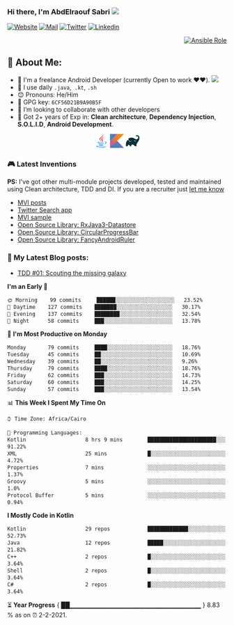 ### Hi there, I'm AbdElraouf Sabri <img src="https://media.giphy.com/media/hvRJCLFzcasrR4ia7z/giphy.gif" width="25px">
[![Website](https://img.shields.io/badge/-Portfolio-black?style=for-the-badge&logo=google-chrome&logoColor=white)](https://abd3lraouf.tech/)
[![Mail](https://img.shields.io/badge/-Say%20Hi!-black?style=for-the-badge&logo=gmail)](mailto:abdelraoufsabri@gmail.com)
[![Twitter](https://img.shields.io/badge/-Twitter-black?style=for-the-badge&logo=twitter)](https://twitter.com/abd3lraouf)
[![Linkedin](https://img.shields.io/badge/-LinkedIn-black?style=for-the-badge&logo=Linkedin)](https://www.linkedin.com/in/abdelraouf-sabri/)
<p align='right'>
      <a href="https://github.com/AbdElraoufSabri/AbdElraoufSabri/releases/latest/download/AbdElraouf.Sabri.resume.pdf">
            <img alt="Ansible Role" src="https://img.shields.io/static/v1?color=red&label=Resume&logo=adobe&logoColor=white&style=for-the-badge&message=Download">
      </a>
</p>

## 🤵 About Me:
- 🏦 I'm a freelance Android Developer (currently Open to work ❤️❤️).
      <img src="https://media.giphy.com/media/WUlplcMpOCEmTGBtBW/giphy.gif" width="30">
- 🤔 I use daily `.java`,` .kt`, `.sh`
- 😊 Pronouns: He/Him
- 🔑 GPG key: `6CF56D21B9A90B5F`
- 👯 I’m looking to collaborate with other developers
- 💬 Got 2+ years of Exp in: **Clean architecture**, **Dependency Injection**, **S.O.L.I.D**, **Android Development**.

<p align="center">
<img src="https://raw.githubusercontent.com/devicons/devicon/master/icons/java/java-original.svg" alt="java" width="32" height="32"/> 
<img src="https://raw.githubusercontent.com/devicons/devicon/master/icons/kotlin/kotlin-original.svg" alt="kotlin" width="32" height="32"/> 
<img src="https://raw.githubusercontent.com/devicons/devicon/master/icons/gradle/gradle-plain.svg" alt="gradle" width="32" height="32"/> 
</p>

### 🎮 Latest Inventions
**PS:** I've got other multi-module projects developed, tested and maintained using Clean architecture, TDD and DI. If you are a recruiter just [let me know](mailto:abdelraoufsabri@gmail.com)

- [MVI posts](https://github.com/AbdElraoufSabri/MVIPosts)
- [Twitter Search app](https://github.com/AbdElraoufSabri/WeeTwit)
- [MVI sample](https://github.com/AbdElraoufSabri/mviSample)
- [Open Source Library: RxJava3-Datastore](https://github.com/AbdElraoufSabri/DatastoreWithRxJava3)
- [Open Source Library: CircularProgressBar](https://github.com/AbdElraoufSabri/CircularProgressBar)
- [Open Source Library: FancyAndroidRuler](https://github.com/AbdElraoufSabri/FancyAndroidRuler)

### 📕 My Latest Blog posts:
<!-- BLOG-POST-LIST:START -->
- [TDD #01: Scouting the missing galaxy](https://abd3lraouf.tech/tdd/TDD-01-Scouting-the-missing-galaxy/)
<!-- BLOG-POST-LIST:END -->

<!--START_SECTION:waka-->
**I'm an Early 🐤** 

```text
🌞 Morning    99 commits     ██████░░░░░░░░░░░░░░░░░░░   23.52% 
🌆 Daytime    127 commits    ███████░░░░░░░░░░░░░░░░░░   30.17% 
🌃 Evening    137 commits    ████████░░░░░░░░░░░░░░░░░   32.54% 
🌙 Night      58 commits     ███░░░░░░░░░░░░░░░░░░░░░░   13.78%

```
📅 **I'm Most Productive on Monday** 

```text
Monday       79 commits     ████░░░░░░░░░░░░░░░░░░░░░   18.76% 
Tuesday      45 commits     ██░░░░░░░░░░░░░░░░░░░░░░░   10.69% 
Wednesday    39 commits     ██░░░░░░░░░░░░░░░░░░░░░░░   9.26% 
Thursday     79 commits     ████░░░░░░░░░░░░░░░░░░░░░   18.76% 
Friday       62 commits     ███░░░░░░░░░░░░░░░░░░░░░░   14.73% 
Saturday     60 commits     ███░░░░░░░░░░░░░░░░░░░░░░   14.25% 
Sunday       57 commits     ███░░░░░░░░░░░░░░░░░░░░░░   13.54%

```


📊 **This Week I Spent My Time On** 

```text
⌚︎ Time Zone: Africa/Cairo

💬 Programming Languages: 
Kotlin                   8 hrs 9 mins        ██████████████████████░░░   91.22% 
XML                      25 mins             █░░░░░░░░░░░░░░░░░░░░░░░░   4.72% 
Properties               7 mins              ░░░░░░░░░░░░░░░░░░░░░░░░░   1.37% 
Groovy                   5 mins              ░░░░░░░░░░░░░░░░░░░░░░░░░   1.0% 
Protocol Buffer          5 mins              ░░░░░░░░░░░░░░░░░░░░░░░░░   0.94%

```

**I Mostly Code in Kotlin** 

```text
Kotlin                   29 repos            █████████████░░░░░░░░░░░░   52.73% 
Java                     12 repos            █████░░░░░░░░░░░░░░░░░░░░   21.82% 
C++                      2 repos             █░░░░░░░░░░░░░░░░░░░░░░░░   3.64% 
Shell                    2 repos             █░░░░░░░░░░░░░░░░░░░░░░░░   3.64% 
C#                       2 repos             █░░░░░░░░░░░░░░░░░░░░░░░░   3.64%

```



<!--END_SECTION:waka-->

⏳ **Year Progress** { ██▁▁▁▁▁▁▁▁▁▁▁▁▁▁▁▁▁▁▁▁▁▁▁▁▁▁▁▁ } 8.83 % as on ⏰ 2-2-2021.


